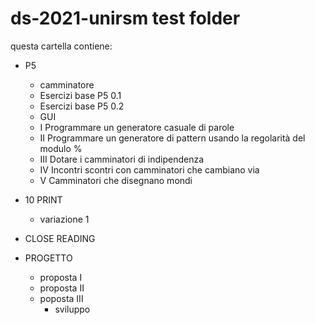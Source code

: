 # ds-2021-unirsm test folder

questa cartella contiene:

* P5
   * camminatore
   * Esercizi base P5 0.1
   * Esercizi base P5 0.2
   * GUI
   * I Programmare un generatore casuale di parole
   * II Programmare un generatore di pattern usando la regolarità del modulo %
   * III Dotare i camminatori di indipendenza
   * IV Incontri scontri con camminatori che cambiano via
   * V Camminatori che disegnano mondi

* 10 PRINT
   * variazione 1
 
* CLOSE READING

* PROGETTO
  * proposta I
  * proposta II
  * poposta III
    * sviluppo    
